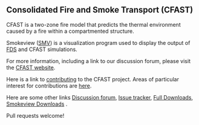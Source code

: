 ## Consolidated Fire and Smoke Transport (CFAST)

CFAST is a two-zone fire model that predicts the thermal environment caused by a fire within a compartmented structure.

Smokeview ([SMV](https://github.com/firemodels/smv)) is a visualization program used to display the output of [FDS](https://github.com/firemodels/fds) and CFAST simulations.

For more information, including a link to our discussion forum, please visit the [CFAST website](https://pages.nist.gov/cfast/).

Here is a link to [contributing](https://github.com/firemodels/cfast/blob/master/CONTRIBUTING.md) to the CFAST project. Areas of particular interest for contributions are [here](https://github.com/firemodels/cfast/wiki/Potential-Research-Topics).

Here are some other links [Discussion forum](https://groups.google.com/forum/#!forum/cfast), [Issue tracker](https://github.com/firemodels/cfast/issues), [Full Downloads](https://github.com/firemodels/cfast/releases), [Smokeview Downloads](https://github.com/firemodels/smv/releases) .

Pull requests welcome!
